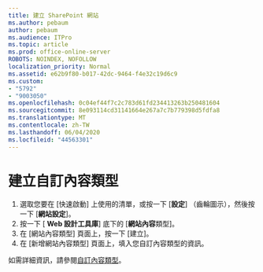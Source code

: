 ```yaml
---
title: 建立 SharePoint 網站
ms.author: pebaum
author: pebaum
ms.audience: ITPro
ms.topic: article
ms.prod: office-online-server
ROBOTS: NOINDEX, NOFOLLOW
localization_priority: Normal
ms.assetid: e62b9f80-b017-42dc-9464-f4e32c19d6c9
ms.custom:
- "5792"
- "9003050"
ms.openlocfilehash: 0c04ef44f7c2c783d61fd234413263b250481604
ms.sourcegitcommit: 8e093114cd31141664e267a7c7b779398d5fdfa8
ms.translationtype: MT
ms.contentlocale: zh-TW
ms.lasthandoff: 06/04/2020
ms.locfileid: "44563301"
---
```

# <a name="create-custom-content-types"></a>建立自訂內容類型

1. 選取您要在 [快速啟動] 上使用的清單，或按一下 [**設定**] （齒輪圖示），然後按一下 [**網站設定**]。
2. 按一下 [ **Web 設計工具庫**] 底下的 [**網站內容**類型]。
3. 在 [網站內容類型] 頁面上，按一下 [建立]。
4. 在 [新增網站內容類型] 頁面上，填入您自訂內容類型的資訊。

如需詳細資訊，請參閱[自訂內容類型](https://support.microsoft.com/office/e1277a2e-a1e8-4473-9126-91a0647766e5#__toc323548991)。